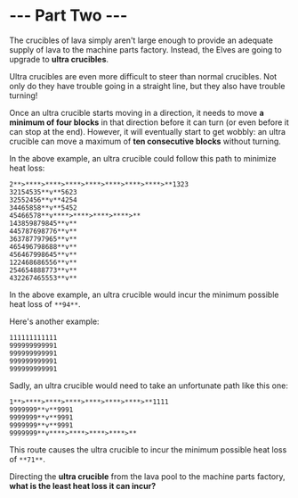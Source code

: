 # --- Part Two ---

The crucibles of lava simply aren't large enough to provide an adequate supply of lava to the machine parts factory. Instead, the Elves are going to upgrade to **ultra crucibles**.

Ultra crucibles are even more difficult to steer than normal crucibles. Not only do they have trouble going in a straight line, but they also have trouble turning!

Once an ultra crucible starts moving in a direction, it needs to move **a minimum of four blocks** in that direction before it can turn (or even before it can stop at the end). However, it will eventually start to get wobbly: an ultra crucible can move a maximum of **ten consecutive blocks** without turning.

In the above example, an ultra crucible could follow this path to minimize heat loss:
```
2**>****>****>****>****>****>****>****>**1323
32154535**v**5623
32552456**v**4254
34465858**v**5452
45466578**v****>****>****>****>**
143859879845**v**
445787698776**v**
363787797965**v**
465496798688**v**
456467998645**v**
122468686556**v**
254654888773**v**
432267465553**v**
```

In the above example, an ultra crucible would incur the minimum possible heat loss of `**94**`.

Here's another example:
```
111111111111
999999999991
999999999991
999999999991
999999999991
```

Sadly, an ultra crucible would need to take an unfortunate path like this one:
```
1**>****>****>****>****>****>****>**1111
9999999**v**9991
9999999**v**9991
9999999**v**9991
9999999**v****>****>****>****>**
```

This route causes the ultra crucible to incur the minimum possible heat loss of `**71**`.

Directing the **ultra crucible** from the lava pool to the machine parts factory, **what is the least heat loss it can incur?**
